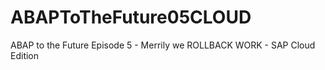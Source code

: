 # ABAPToTheFuture05CLOUD
ABAP to the Future Episode 5 - Merrily we ROLLBACK WORK - SAP Cloud Edition
